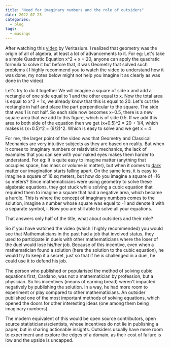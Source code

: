 ```yaml
---
title: "Need for imaginary numbers and the role of outsiders"
date: 2022-07-25
categories:
  - blog
tags:
  - musings
---
```


After watching this [video](https://www.youtube.com/watch?v=cUzklzVXJwo) by Veritasium. I realized that geometry was the origin of all of algebra, at least a lot of advancements to it. For eg: Let's take a simple Quadratic Equation
x^2 + x = 20, anyone can apply the quadratic formula to solve it but before that, it was Geometry that solved such problems ( I highly recommend you to watch the video to understand how it was done, my notes below might not help you imagine it as clearly as was done in the video)

Let's try to do it together
We will imagine a square of side x and add a rectangle of one side equal to 1 and the other equal to x. Now the total area is equal to x^2 + 1x, we already know that this is equal to 20. Let's cut the rectangle in half and place the part perpendicular to the square. The side that was 1 is not half. So each side now becomes x+0.5, there is a new square area that we add to this figure, which is of side 0.5. If we add this area to both side of the equation then we get (x+0.5)^2 = 20 + 1/4, which makes is (x+0.5)^2 = (9/2)^2. Which is easy to solve and we get x = 4

For me, the larger point of the video was that Geometry and Classical Mechanics are very intuitive subjects as they are based on reality. But when it comes to imaginary numbers or relativistic mechanics, the lack of examples that you can see with your naked eyes makes them harder to understand. For eg: It is quite easy to imagine matter (anything that occupies space, has mass or volume is matter), but when it comes to [dark matter](https://www.wtamu.edu/~cbaird/sq/2014/07/25/is-there-any-difference-between-antimatter-dark-matter-dark-energy-and-degenerate-matter/#:~:text=Antimatter%20is%20also%20produced%20by,cannot%20be%20seen%20using%20light.) our imagination starts falling apart. On the same lens, it is easy to imagine a square of 16 sq meters, but how do you imagine a square of -16 sq meters? Since mathematicians were using geometry to solve these algebraic equations, they got stuck while solving a cubic equation that required them to imagine a square that had a negative area, which became a hurdle. This is where the concept of imaginary numbers comes to the solution, imagine a number whose square was equal to -1 and denote it with a separate symbol, i. Now you are still able to solve all your equations.


That answers only half of the title, what about outsiders and their role?

So if you have watched the video (which I highly recommended) you would see that Mathematicians in the past had a job that involved status, they used to participate in duels with other mathematicians where the loser of the duel would lose his/her job. Because of this incentive, even when a mathematician found a solution (here the solution to the cubic equation), he would try to keep it a secret, just so that if he is challenged in a duel, he could use it to defend his job. 

The person who published or popularised the method of solving cubic equations first, Cardano, was not a mathematician by profession, but a physician. So his incentives (means of earning bread) weren't impacted negatively by publishing the solution. In a way, he had more room to experiment or play compared to other mathematicians. An outsider published one of the most important methods of solving equations, which opened the doors for other interesting ideas (one among them being imaginary numbers). 

The modern equivalent of this would be open source contributors, open source statisticians/scientists, whose incentives do not lie in publishing a paper, but in sharing actionable insights. Outsiders usually have more room to experiment and explore the edges of a domain, as their cost of failure is low and the upside is uncapped.



